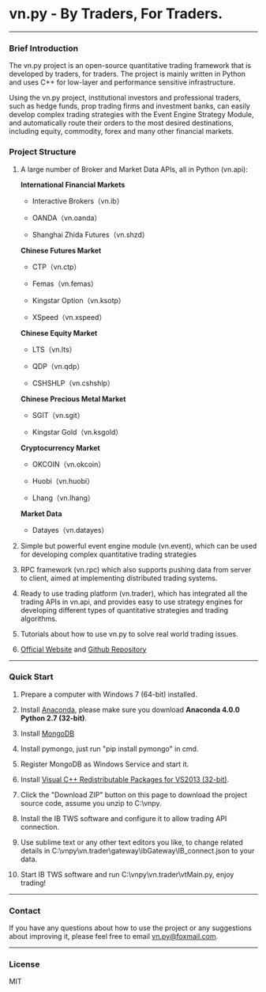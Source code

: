 # vn.py - By Traders, For Traders.

---

### Brief Introduction

The vn.py project is an open-source quantitative trading framework that is developed by traders, for traders. The project is mainly written in Python and uses C++ for low-layer and performance sensitive infrastructure. 

Using the vn.py project, institutional investors and professional traders, such as hedge funds, prop trading firms and investment banks, can easily develop complex trading strategies with the Event Engine Strategy Module, and automatically route their orders to the most desired destinations, including equity, commodity, forex and many other financial markets. 


### Project Structure

1. A large number of Broker and Market Data APIs, all in Python (vn.api):

	**International Financial Markets**

	- Interactive Brokers（vn.ib）

	- OANDA（vn.oanda）
	
	- Shanghai Zhida Futures（vn.shzd）

	**Chinese Futures Market**

	- CTP（vn.ctp）

	- Femas（vn.femas）

	- Kingstar Option（vn.ksotp）

	- XSpeed（vn.xspeed）


	**Chinese Equity Market**

	- LTS（vn.lts）
	
	- QDP（vn.qdp）

	- CSHSHLP（vn.cshshlp）	

	**Chinese Precious Metal Market**

	- SGIT（vn.sgit）

	- Kingstar Gold（vn.ksgold）


	**Cryptocurrency Market**

	- OKCOIN（vn.okcoin）
	
	- Huobi（vn.huobi）

	- Lhang（vn.lhang）

	**Market Data**

	- Datayes（vn.datayes）

2. Simple but powerful event engine module (vn.event), which can be used for developing complex quantitative trading strategies

3. RPC framework (vn.rpc) which also supports pushing data from server to client, aimed at implementing distributed trading systems.

4. Ready to use trading platform (vn.trader), which has integrated all the trading APIs in vn.api, and provides easy to use strategy engines for developing different types of quantitative strategies and trading algorithms.

5. Tutorials about how to use vn.py to solve real world trading issues.

6. [Official Website](http://vnpy.org) and [Github Repository](http://www.github.com/vnpy/vnpy)


---
### Quick Start

1. Prepare a computer with Windows 7 (64-bit) installed.

2. Install [Anaconda](http://www.continuum.io/downloads), please make sure you download **Anaconda 4.0.0 Python 2.7 (32-bit)**.

3. Install [MongoDB](https://www.mongodb.org/downloads#production)

4. Install pymongo, just run "pip install pymongo" in cmd.

5. Register MongoDB as Windows Service and start it.

6. Install [Visual C++  Redistributable Packages for VS2013 (32-bit)](https://www.microsoft.com/en-gb/download/details.aspx?id=40784).

7. Click the "Download ZIP" button on this page to download the project source code, assume you unzip to C:\vnpy.

8. Install the IB TWS software and configure it to allow trading API connection.

9. Use sublime text or any other text editors you like, to change related details in C:\vnpy\vn.trader\gateway\ibGateway\IB_connect.json to your data.

10. Start IB TWS software and run C:\vnpy\vn.trader\vtMain.py, enjoy trading!

---
### Contact

If you have any questions about how to use the project or any suggestions about improving it, please feel free to email vn.py@foxmail.com.

---
### License
MIT


